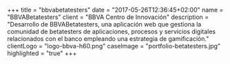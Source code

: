 +++
title = "bbvabetatesters"
date = "2017-05-26T12:36:45+02:00"
name = "BBVABetatesters"
client = "BBVA Centro de Innovación"
description = "Desarrollo de BBVABetatesters, una aplicación web que gestiona la comunidad de betatesters de aplicaciones, procesos y servicios digitales relacionados con el banco empleando una estrategia de gamificación."
clientLogo = "logo-bbva-h60.png"
caseImage = "portfolio-betatesters.jpg"
highlighted = "true"
+++

